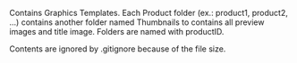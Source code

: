 Contains Graphics Templates. Each Product folder (ex.: product1, product2, ...) contains another folder named Thumbnails to contains all preview images and title image. Folders are named with productID.

Contents are ignored by .gitignore because of the file size.